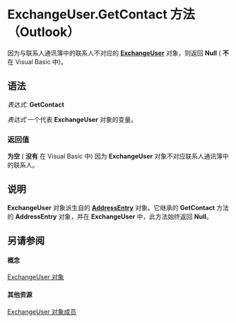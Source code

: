 
# ExchangeUser.GetContact 方法 （Outlook）

因为与联系人通讯簿中的联系人不对应的 **[ExchangeUser](6ec117d1-7fdb-aa36-b567-1242f8238df0.md)** 对象，则返回 **Null** ( **不** 在 Visual Basic 中)。


## 语法

 _表达式_. **GetContact**

 _表达式_ 一个代表 **ExchangeUser** 对象的变量。


### 返回值

 **为空** ( **没有** 在 Visual Basic 中) 因为 **ExchangeUser** 对象不对应联系人通讯簿中的联系人。


## 说明

 **ExchangeUser** 对象派生自的 **[AddressEntry](d4a0a85e-8bab-bc56-57bc-d70c3c570c8e.md)** 对象。它继承的 **GetContact** 方法的 **AddressEntry** 对象，并在 **ExchangeUser** 中，此方法始终返回 **Null**。


## 另请参阅


#### 概念


[ExchangeUser 对象](6ec117d1-7fdb-aa36-b567-1242f8238df0.md)
#### 其他资源


[ExchangeUser 对象成员](b9489e9d-0b8e-1c8d-d5df-8def4b1ee5e8.md)